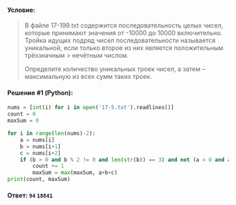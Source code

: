 #### Условие:

> В файле 17-199.txt содержится последовательность целых чисел, которые принимают значения от -10000 до 10000 включительно. 
> Тройка идущих подряд чисел последовательности называется уникальной, если только второе из них является положительным трёхзначным > нечётным числом.
> 
> Определите количество уникальных троек чисел, а затем – максимальную из всех сумм таких троек. 

#### Решение #1 (Python):
```python
nums = [int(i) for i in open('17-5.txt').readlines()]
count = 0
maxSum = 0

for i in range(len(nums)-2):
    a = nums[i]
    b = nums[i+1]
    c = nums[i+2]
    if (b > 0 and b % 2 != 0 and len(str(b)) == 3) and not (a > 0 and a % 2 != 0 and len(str(a)) == 3) and not (c > 0 and c % 2 != 0 and len(str(c)) == 3):
        count += 1
        maxSum = max(maxSum, a+b+c)
print(count, maxSum)
```

#### Ответ: `94` `18841`
